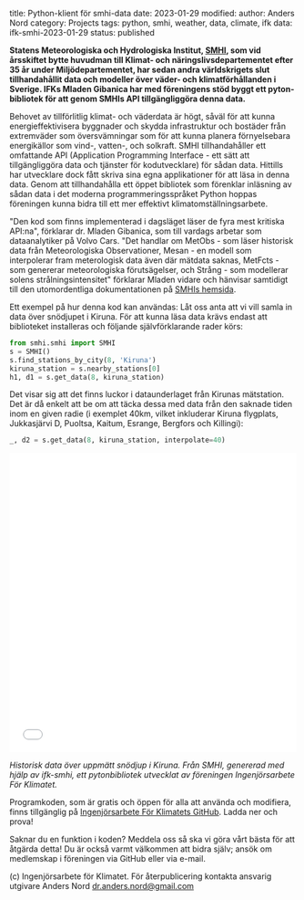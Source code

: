 title: Python-klient för smhi-data
date: 2023-01-29
modified:
author: Anders Nord
category: Projects
tags: python, smhi, weather, data, climate, ifk
data: ifk-smhi-2023-01-29
status: published

**Statens Meteorologiska och Hydrologiska Institut, [SMHI](https://www.smhi.se),
som vid årsskiftet bytte huvudman till Klimat- och näringslivsdepartementet efter
35 år under Miljödepartementet, har sedan andra världskrigets slut tillhandahållit
data och modeller över väder- och klimatförhållanden i Sverige. IFKs Mladen Gibanica
har med föreningens stöd byggt ett pyton-bibliotek för att genom SMHIs API tillgängliggöra
denna data.**

Behovet av tillförlitlig klimat- och väderdata är högt, såväl för att kunna energieffektivisera
byggnader och skydda infrastruktur och bostäder från extremväder som översvämningar
som för att kunna planera förnyelsebara energikällor som vind-, vatten-, och solkraft.
SMHI tillhandahåller ett omfattande API (Application Programming Interface - ett
sätt att tillgängliggöra data och tjänster för kodutvecklare) för sådan data. Hittills
har utvecklare dock fått skriva sina egna applikationer för att läsa in denna data.
Genom att tillhandahålla ett öppet bibliotek som förenklar inläsning av sådan data
i det moderna programmeringsspråket Python hoppas föreningen kunna bidra till ett
mer effektivt klimatomställningsarbete.

"Den kod som finns implementerad i dagsläget läser de fyra mest kritiska API:na",
förklarar dr. Mladen Gibanica, som till vardags arbetar som dataanalytiker på Volvo
Cars. "Det handlar om MetObs - som läser historisk data från Meteorologiska Observationer,
Mesan - en modell som interpolerar fram meterologisk data även där mätdata saknas,
MetFcts - som genererar meteorologiska förutsägelser, och Strång - som modellerar
solens strålningsintensitet" förklarar Mladen vidare och hänvisar samtidigt till
den utomordentliga dokumentationen på [SMHIs hemsida](https://www.smhi.se/data).

Ett exempel på hur denna kod kan användas: Låt oss anta att vi vill samla in data
över snödjupet i Kiruna. För att kunna läsa data krävs endast att biblioteket installeras
och följande självförklarande rader körs:

```python
from smhi.smhi import SMHI
s = SMHI()
s.find_stations_by_city(8, 'Kiruna')
kiruna_station = s.nearby_stations[0]
h1, d1 = s.get_data(8, kiruna_station)
```

Det visar sig att det finns luckor i dataunderlaget från Kirunas mätstation. Det
är då enkelt att be om att täcka dessa med data från den saknade tiden inom en
given radie (i exemplet 40km, vilket inkluderar Kiruna flygplats, Jukkasjärvi D,
Puoltsa, Kaitum, Esrange, Bergfors och Killingi):

```python
_, d2 = s.get_data(8, kiruna_station, interpolate=40)
```

<iframe id="igraph" alt="Historisk data över snödjup i Kiruna, från SMHI"
scrolling="no" style="border:none;" seamless="seamless"
src="/ifk-articles{{post_url}}/data/kiruna_snodjup.html" height="525" width="100%"></iframe>

*Historisk data över uppmätt snödjup i Kiruna. Från SMHI, genererad med hjälp av
ifk-smhi, ett pytonbibliotek utvecklat av föreningen Ingenjörsarbete För Klimatet.*

Programkoden, som är gratis och öppen för alla att använda och modifiera, finns
tillgänglig på [Ingenjörsarbete För Klimatets GitHub](https://github.com/Ingenjorsarbete-For-Klimatet/ifk-smhi).
Ladda ner och prova!

Saknar du en funktion i koden? Meddela oss så ska vi göra vårt bästa för att åtgärda
detta! Du är också varmt välkommen att bidra själv; ansök om medlemskap i föreningen
via GitHub eller via e-mail.

(c) Ingenjörsarbete för Klimatet. För återpublicering kontakta ansvarig utgivare
Anders Nord dr.anders.nord@gmail.com
